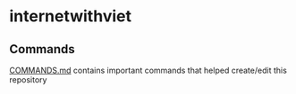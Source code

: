 # internetwithviet

## Commands
[COMMANDS.md](./COMMANDS.md) contains important commands that helped create/edit this repository